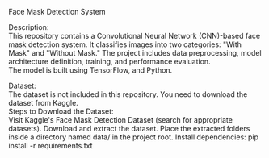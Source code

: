 Face Mask Detection System
                                                                                                                                                                                                                                                                                
Description:                                                                                                                                                                                                         
This repository contains a Convolutional Neural Network (CNN)-based face mask detection system. It classifies images into two categories: "With Mask" and "Without Mask." The project includes data preprocessing, model architecture definition, training, and performance evaluation.                                                                                                                                                 
The model is built using TensorFlow, and Python.

Dataset:                                                                                                                                                                                                              
The dataset is not included in this repository. You need to download the dataset from Kaggle.                                                                                                                                                                                                                                                                                                                                                                                                                                                                                                                                                                                                                                                                                                                                               
Steps to Download the Dataset:                                                                                                                                                                                         
Visit Kaggle's Face Mask Detection Dataset (search for appropriate datasets).
Download and extract the dataset.
Place the extracted folders inside a directory named data/ in the project root.
Install dependencies: pip install -r requirements.txt
